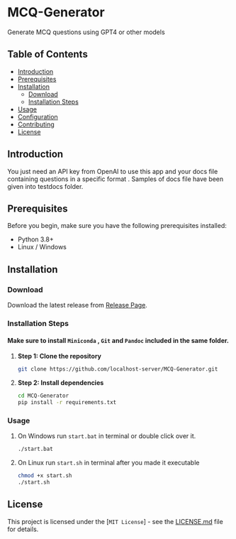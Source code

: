 # MCQ-Generator

Generate MCQ questions using GPT4 or other models

## Table of Contents
- [Introduction](#introduction)
- [Prerequisites](#prerequisites)
- [Installation](#installation)
  - [Download](#download)
  - [Installation Steps](#installation-steps)
- [Usage](#usage)
- [Configuration](#configuration)
- [Contributing](#contributing)
- [License](#license)

## Introduction

You just need an API key from OpenAI to use this app and your docs file containing questions in a specific format . Samples of docs file have been given into testdocs folder.

## Prerequisites

Before you begin, make sure you have the following prerequisites installed:

- Python 3.8+
- Linux / Windows

## Installation

### Download

Download the latest release from [Release Page](https://github.com/localhost-server/MCQ-Solver).

### Installation Steps

#### Make sure to install ```Miniconda``` , ```Git``` and ```Pandoc``` included in the same folder.

1. **Step 1: Clone the repository**
   
   ```bash
   git clone https://github.com/localhost-server/MCQ-Generator.git
   ```

2. **Step 2: Install dependencies**
    ```bash
    cd MCQ-Generator
    pip install -r requirements.txt
    ```

### **Usage**
1. On Windows run ```start.bat``` in terminal or double click over it.
    ```bash
    ./start.bat
    ```
2. On Linux run ```start.sh``` in terminal after you made it executable
    ```bash
    chmod +x start.sh
    ./start.sh
    ```


## License

This project is licensed under the [`MIT License`] - see the [LICENSE.md](LICENSE.md) file for details.
